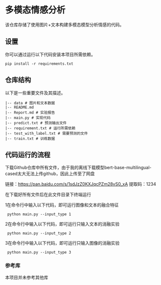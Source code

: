 # 多模态情感分析

该仓库存储了使用图片+文本构建多模态模型分析情感的代码。

## 设置

你可以通过运行以下代码安装本项目所需依赖。

```
pip install -r requirements.txt
```



## 仓库结构

以下是一些重要文件及其描述。

```
|-- data # 图片和文本数据
|-- README.md
|-- Report.md # 实验报告
|-- main.py # 实现代码
|-- predict.txt # 预测输出文件
|-- requirement.txt # 运行所需依赖
|-- test_with_label.txt # 需要预测的文件
|-- train.txt # 训练数据
```



## 代码运行的流程

下载Github仓库中所有文件，由于我的离线下载模型bert-base-multilingual-cased太大无法上传github，因此上传至了网盘

链接：https://pan.baidu.com/s/1sdJzZ0KXJqcPZm28vS0_xA 
提取码：1234

在下载好所有文件后在此文件目录下终端运行

1在命令行中输入以下代码，即可运行图像和文本的融合特征

```
 python main.py --input_type 1
```

2在命令行中输入以下代码，即可运行只输入文本的消融实验

```
 python main.py --input_type 2
```

3在命令行中输入以下代码，即可运行只输入图像的消融实验

```
 python main.py --input_type 3
```

### 参考库

本项目并未参考其他库